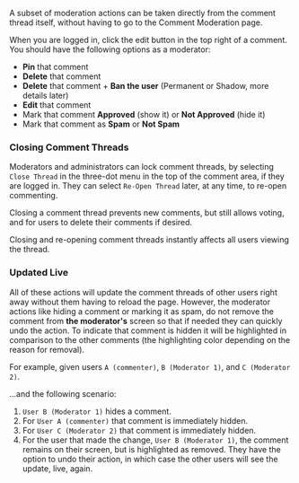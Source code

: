 A subset of moderation actions can be taken directly from the comment thread itself, without having to go to the Comment Moderation page.

When you are logged in, click the edit button in the top right of a comment. You should have the following options as
a moderator:

- **Pin** that comment
- **Delete** that comment
- **Delete** that comment + **Ban the user** (Permanent or Shadow, more details later)
- **Edit** that comment
- Mark that comment **Approved** (show it) or **Not Approved** (hide it)
- Mark that comment as **Spam** or **Not Spam**

### Closing Comment Threads

Moderators and administrators can lock comment threads, by selecting `Close Thread` in the three-dot menu in the top
of the comment area, if they are logged in. They can select `Re-Open Thread` later, at any time, to re-open commenting.

Closing a comment thread prevents new comments, but still allows voting, and for users to delete their comments if desired.

Closing and re-opening comment threads instantly affects all users viewing the thread.

### Updated Live

All of these actions will update the comment threads of other users right away without them having to
reload the page. However, the moderator actions like hiding a comment or marking it as spam, do not
remove the comment from **the moderator's** screen so that if needed they can quickly undo the action. To indicate that comment
is hidden it will be highlighted in comparison to the other comments (the highlighting color depending on the reason for removal).

For example, given users `A (commenter)`, `B (Moderator 1)`, and `C (Moderator 2)`.

...and the following scenario:

1. `User B (Moderator 1)` hides a comment.
2. For `User A (commenter)` that comment is immediately hidden.
3. For `User C (Moderator 2)` that comment is immediately hidden.
4. For the user that made the change, `User B (Moderator 1)`, the comment remains on their screen, but is highlighted as removed. They have the option to undo their action, in which case the other users will see the update, live, again.
